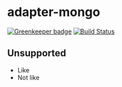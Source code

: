 # adapter-mongo

[![Greenkeeper badge](https://badges.greenkeeper.io/ITcutives/adapter-mongo.svg)](https://greenkeeper.io/) [![Build Status](https://travis-ci.org/ITcutives/adapter-mongo.svg?branch=master)](https://travis-ci.org/ITcutives/adapter-mongo)

## Unsupported

- Like
- Not like

